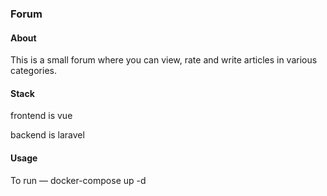 
### Forum 

#### About
This is a small forum where you can view, rate and write articles in various categories.

#### Stack
frontend is vue

backend is laravel

#### Usage
To run — docker-compose up -d